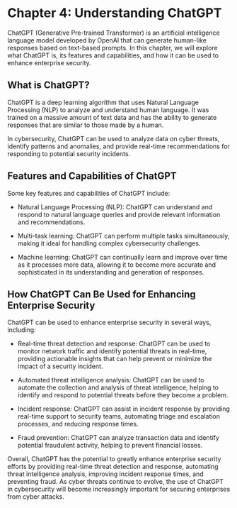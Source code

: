 Chapter 4: Understanding ChatGPT
================================

ChatGPT (Generative Pre-trained Transformer) is an artificial intelligence language model developed by OpenAI that can generate human-like responses based on text-based prompts. In this chapter, we will explore what ChatGPT is, its features and capabilities, and how it can be used to enhance enterprise security.

What is ChatGPT?
----------------

ChatGPT is a deep learning algorithm that uses Natural Language Processing (NLP) to analyze and understand human language. It was trained on a massive amount of text data and has the ability to generate responses that are similar to those made by a human.

In cybersecurity, ChatGPT can be used to analyze data on cyber threats, identify patterns and anomalies, and provide real-time recommendations for responding to potential security incidents.

Features and Capabilities of ChatGPT
------------------------------------

Some key features and capabilities of ChatGPT include:

* Natural Language Processing (NLP): ChatGPT can understand and respond to natural language queries and provide relevant information and recommendations.

* Multi-task learning: ChatGPT can perform multiple tasks simultaneously, making it ideal for handling complex cybersecurity challenges.

* Machine learning: ChatGPT can continually learn and improve over time as it processes more data, allowing it to become more accurate and sophisticated in its understanding and generation of responses.

How ChatGPT Can Be Used for Enhancing Enterprise Security
---------------------------------------------------------

ChatGPT can be used to enhance enterprise security in several ways, including:

* Real-time threat detection and response: ChatGPT can be used to monitor network traffic and identify potential threats in real-time, providing actionable insights that can help prevent or minimize the impact of a security incident.

* Automated threat intelligence analysis: ChatGPT can be used to automate the collection and analysis of threat intelligence, helping to identify and respond to potential threats before they become a problem.

* Incident response: ChatGPT can assist in incident response by providing real-time support to security teams, automating triage and escalation processes, and reducing response times.

* Fraud prevention: ChatGPT can analyze transaction data and identify potential fraudulent activity, helping to prevent financial losses.

Overall, ChatGPT has the potential to greatly enhance enterprise security efforts by providing real-time threat detection and response, automating threat intelligence analysis, improving incident response times, and preventing fraud. As cyber threats continue to evolve, the use of ChatGPT in cybersecurity will become increasingly important for securing enterprises from cyber attacks.
